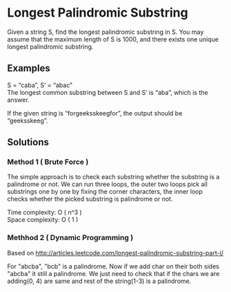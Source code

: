 # Longest Palindromic Substring
Given a string S, find the longest palindromic substring in S. You may assume that the maximum length of S is 1000, and there exists one unique longest palindromic substring.


## Examples
S = “caba”, S’ = “abac” <br />
The longest common substring between S and S’ is “aba”, which is the answer.

If the given string is “forgeeksskeegfor”, the output should be “geeksskeeg”.

## Solutions
### Method 1 ( Brute Force ) 
The simple approach is to check each substring whether the substring is a palindrome or not. We can run three loops, the outer two loops pick all substrings one by one by fixing the corner characters, the inner loop checks whether the picked substring is palindrome or not.

Time complexity: O ( n^3 ) <br />
Space complexity: O ( 1 )

### Methhod 2 ( Dynamic Programming )
Based on http://articles.leetcode.com/longest-palindromic-substring-part-i/

For "abcba", "bcb" is a palindrome. Now if we add char on their both sides "abcba" it still a palindrome. We just need to check that if the chars we are adding(0, 4) are same and rest of the string(1-3) is a palindrome. 

